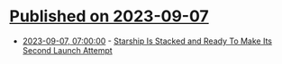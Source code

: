# [Published on 2023-09-07](index.md)

* [2023-09-07, 07:00:00](https://science.slashdot.org/story/23/09/07/0030245/starship-is-stacked-and-ready-to-make-its-second-launch-attempt?utm_source=rss1.0mainlinkanon&utm_medium=feed) - [Starship Is Stacked and Ready To Make Its Second Launch Attempt](https://science.slashdot.org/story/23/09/07/0030245/starship-is-stacked-and-ready-to-make-its-second-launch-attempt?utm_source=rss1.0mainlinkanon&utm_medium=feed)
